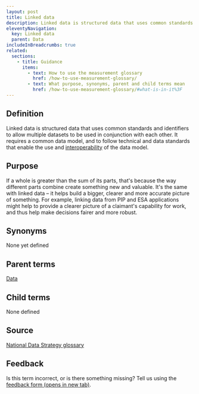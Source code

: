 ```yaml
---
layout: post
title: Linked data
description: Linked data is structured data that uses common standards and identifiers to allow multiple datasets to be used in conjunction with each other. It requires a common data model, and to follow technical and data standards that enable the use and interoperability of the data model.
eleventyNavigation:
  key: Linked data
  parent: Data
includeInBreadcrumbs: true
related:
  sections:
    - title: Guidance
      items:
        - text: How to use the measurement glossary
          href: /how-to-use-measurement-glossary/
        - text: What purpose, synonyms, parent and child terms mean
          href: /how-to-use-measurement-glossary/#what-is-in-it%3F
---
```


## Definition

Linked data is structured data that uses common standards and identifiers to allow multiple datasets to be used in conjunction with each other. It requires a common data model, and to follow technical and data standards that enable the use and [interoperability](/a-to-z/interoperability) of the data model.

## Purpose

If a whole is greater than the sum of its parts, that's because the way different parts combine create something new and valuable. It's the same with linked data – it helps build a bigger, clearer and more accurate picture of something. For example, linking data from PIP and ESA applications might help to provide a clearer picture of a claimant's capability for work, and thus help make decisions fairer and more robust.

## Synonyms

None yet defined

## Parent terms

[Data](/a-to-z/data)

## Child terms

None defined

## Source

[National Data Strategy glossary](https://www.gov.uk/government/publications/uk-national-data-strategy/national-data-strategy#glossary)

## Feedback

Is this term incorrect, or is there something missing? Tell us using the <a href="https://forms.office.com/Pages/ResponsePage.aspx?id=DpxP-knna0i8NIr6EGM3VnGGqao7aCRJpUj9ujjADTdUM1JPNkEwRUdJUVpLQjhCMVZVQklDRDVHRC4u" target="_blank" class="govuk-link">feedback form (opens in new tab)</a>.

